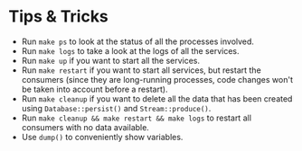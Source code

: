 # Tips & Tricks

- Run `make ps` to look at the status of all the processes involved.
- Run `make logs` to take a look at the logs of all the services.
- Run `make up` if you want to start all the services.
- Run `make restart` if you want to start all services, but restart the consumers (since they are long-running processes, code changes won't be taken into account before a restart).
- Run `make cleanup` if you want to delete all the data that has been created using `Database::persist()` and `Stream::produce()`.
- Run `make cleanup && make restart && make logs` to restart all consumers with no data available.
- Use `dump()` to conveniently show variables.
